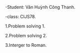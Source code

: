 -Student: Văn Huỳnh Công Thanh.

-class: CIJS78.

1.Problem solving 1.

2.Problem solving 2.

3.Interger to Roman.
